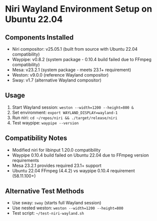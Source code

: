 # Niri Wayland Environment Setup on Ubuntu 22.04

## Components Installed
- Niri compositor: v25.05.1 (built from source with Ubuntu 22.04 compatibility)
- Waypipe: v0.8.2 (system package - 0.10.4 build failed due to FFmpeg compatibility)
- Mesa: v23.2.1 (system package - meets 23.1+ requirement)
- Weston: v9.0.0 (reference Wayland compositor)
- Sway: v1.7 (alternative Wayland compositor)

## Usage
1. Start Wayland session: `weston --width=1200 --height=800 &`
2. Set environment: `export WAYLAND_DISPLAY=wayland-1`
3. Run niri: `cd ~/repos/niri && ./target/release/niri`
4. Test waypipe: `waypipe --version`

## Compatibility Notes
- Modified niri for libinput 1.20.0 compatibility
- Waypipe 0.10.4 build failed on Ubuntu 22.04 due to FFmpeg version requirements
- Mesa 23.2.1 provides required 23.1+ support
- Ubuntu 22.04 FFmpeg (4.4.2) vs waypipe 0.10.4 requirement (58.11.100+)

## Alternative Test Methods
- Use sway: `sway` (starts full Wayland session)
- Use nested weston: `weston --width=1200 --height=800`
- Test script: `~/test-niri-wayland.sh`
